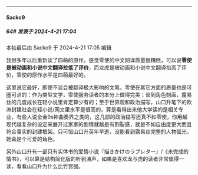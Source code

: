 ﻿
*****

####  Sacko9  
##### 64#       发表于 2024-4-21 17:04

 本帖最后由 Sacko9 于 2024-4-21 17:05 编辑 

我很多年以后重新读了四萌的原作，感觉零使的中文网译质量很糟糕，可以说<strong>零使是被动画和小说中文翻译拉低了评价</strong>，而龙虎是被动画和小说中文翻译抬高了评价，零使的原作水平是四萌最好的。

这里说它最好，即使不谈会被翻译极大影响的文笔，零使在其它方面的质量也是可圈可点的：作为类型文学，零使服务读者的本分上做得完美；谈到角色刻画，露易丝的几度成长在轻小说里肯定算少有的；至于世界观和政治描写，山口升笔下的欧洲封建社会在轻小说/网文里水平是很高的，算是看得出来他大学读的是相关专业，有些人说全金9s神曲奏界之类的，这几部的政治描写还真不如零使，你用越现代越复杂的设定来展开过家家的剧情就越是有割裂感，就是不如自由度更大而且符合事实的封建框架。只可惜山口升英年早逝，没能看到露易丝完整的人物弧光，她真是个可爱的角色。

另外山口升有一部只有实体书的爱情小说『描きかけのラブレター』/《未完成的情书》，可以算是结构简化版的听到涛声，如果是喜欢龙与虎的读者非常值得一读，看看山口升为什么比竹宫强。

